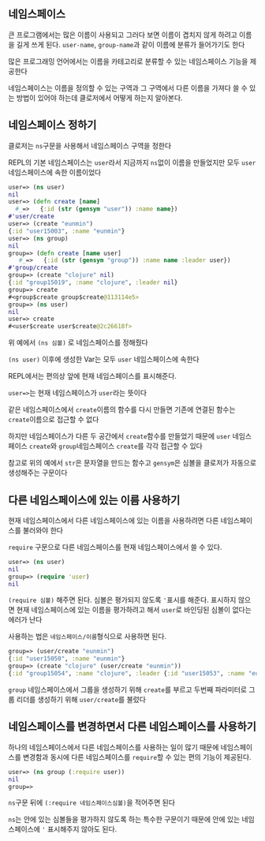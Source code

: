 ## 네임스페이스

큰 프로그램에서는 많은 이름이 사용되고 그러다 보면 이름이 겹치지 않게 하려고 이름을 길게 쓰게 된다. `user-name`, `group-name`과 같이 이름에 분류가 들어가기도 한다

많은 프로그래밍 언어에서는 이름을 카테고리로 분류할 수 있는 네임스페이스 기능을 제공한다

네임스페이스는 이름을 정의할 수 있는 구역과 그 구역에서 다른 이름을 가져다 쓸 수 있는 방법이 있어야 하는데 클로저에서 어떻게 하는지 알아본다.

## 네임스페이스 정하기

클로저는 `ns`구문을 사용해서 네임스페이스 구역을 정한다

REPL의 기본 네임스페이스는 `user`라서 지금까지 `ns`없이 이름을 만들었지만 모두 `user`네임스페이스에 속한 이름이었다

```clojure
user=> (ns user)
nil
user=> (defn create [name]
  #_=>   {:id (str (gensym "user")) :name name})
#'user/create
user=> (create "eunmin")
{:id "user15003", :name "eunmin"}
user=> (ns group)
nil
group=> (defn create [name user]
   #_=>   {:id (str (gensym "group")) :name name :leader user})
#'group/create
group=> (create "clojure" nil)
{:id "group15019", :name "clojure", :leader nil}
group=> create
#<group$create group$create@113114e5>
group=> (ns user)
nil
user=> create
#<user$create user$create@2c26618f>
```

위 예에서 `(ns 심볼)` 로 네임스페이스를 정해줬다

`(ns user)` 이후에 생성한 Var는 모두 `user` 네임스페이스에 속한다

REPL에서는 편의상 앞에 현재 네임스페이스를 표시해준다.

`user=>`는 현재 네임스페이스가 `user`라는 뜻이다

같은 네임스페이스에서 `create`이름의 함수를 다시 만들면 기존에 연결된 함수는 `create`이름으로 접근할 수 없다

하지만 네임스페이스가 다른 두 공간에서 `create`함수를 만들었기 때문에 `user` 네임스페이스 `create`와 `group`네임스페이스 `create`를 각각 접근할 수 있다

참고로 위의 예에서 `str`은 문자열을 만드는 함수고 `gensym`은 심볼을 클로저가 자동으로 생성해주는 구문이다

## 다른 네임스페이스에 있는 이름 사용하기

현재 네임스페이스에서 다른 네임스페이스에 있는 이름을 사용하려면 다른 네임스페이스를 불러와야 한다

`require` 구문으로 다른 네임스페이스를 현재 네임스페이스에서 쓸 수 있다.

```clojure
user=> (ns user)
nil
group=> (require 'user)
nil
```

`(require 심볼)` 해주면 된다. 심볼은 평가되지 않도록 `'`표시를 해준다. 표시하지 않으면 현재 네임스페이스에 있는 이름을 평가하려고 해서 `user`로 바인딩된 심볼이 없다는 에러가 난다

사용하는 법은 `네임스페이스/이름`형식으로 사용하면 된다.

```clojure
group=> (user/create "eunmin")
{:id "user15050", :name "eunmin"}
group=> (create "clojure" (user/create "eunmin"))
{:id "group15054", :name "clojure", :leader {:id "user15053", :name "eunmin"}}
```

`group` 네임스페이스에서 그룹을 생성하기 위해 `create`를 부르고 두번째 파라미터로 그룹 리더를 생성하기 위해 `user/create`를 불렀다



## 네임스페이스를 변경하면서 다른 네임스페이스를 사용하기

하나의 네임스페이스에서 다른 네임스페이스를 사용하는 일이 많기 때문에 네임스페이스를 변경함과 동시에 다른 네임스페이스를 `require`할 수 있는 편의 기능이 제공된다.

```clojure
user=> (ns group (:require user))
nil
group=>
```

`ns`구문 뒤에 `(:require 네임스페이스심볼)`을 적어주면 된다

`ns`는 안에 있는 심볼들을 평가하지 않도록 하는 특수한 구문이기 때문에 안에 있는 네임스페이스에 `'` 표시해주지 않아도 된다.



